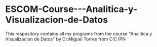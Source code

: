 # ESCOM-Course---Analitica-y-Visualizacion-de-Datos
This respository contains all my programs from the course "Analitica y Visualizacion de Datos" by Dr.Miguel Torres from CIC IPN
